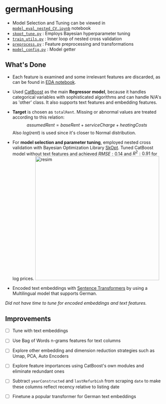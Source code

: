# germanHousing

- Model Selection and Tuning can be viewed in [`model_eval_nested_CV.ipynb`](model_eval_nested_CV.ipynb) notebook
- [`skopt_tune.py`](skopt_tune.py) : Employs Bayesian hyperparameter tuning
- [`train_utils.py`](train_utils.py) : Inner loop of nested cross validation
- [`preprocess.py`](preprocess.py) : Feature preprocessing and transformations
- [`model_config.py`](model_config.py) : Model getter

## What's Done

- Each feature is examined and some irrelevant features are discarded, as can be found in [EDA notebook](housing_eda.ipynb).
- Used [CatBoost](https://catboost.ai/) as the main **Regressor model**, because it handles categorical variables with sophisticated algorithms and can handle N/A's as 'other' class.
  It also supports text features and embedding features. 
- **Target** is chosen as `totalRent`. Missing or abnormal values are treated according to this relation:
  $$assumedRent = baseRent + serviceCharge + heatingCosts$$
  Also $log(rent)$ is used since it's closer to Normal distribution.
- For **model selection and parameter tuning**, employed nested cross validation with Bayesian Optimization Library [SkOpt](https://scikit-optimize.github.io/stable/index.html).
  Tuned CatBoost model without text features and achieved $RMSE:0.14$ and $R^{2}:0.91$ for log prices.
    <img width="400" alt="resim" src="https://github.com/korhanpolat/germanHousing/assets/25014836/65eb7004-92ac-41cc-bf8f-78c54d1c409a">



- Encoded text embeddings with [Sentence Transformers](https://www.sbert.net/) by using a Multilingual model that supports German.

*Did not have time to tune for encoded embeddings and text features.*


    
## Improvements 
- [ ] Tune with text embeddings
- [ ] Use Bag of Words n-grams features for text columns 
- [ ] Explore other embedding and dimension reduction strategies such as Umap, PCA, Auto Encoders
- [ ] Explore feature importances using CatBoost's own modules and eliminate redundant ones
- [ ] Subtract `yearConstructed` and `lastRefurbish` from scraping `date` to make these columns reflect recency relative to listing date  
- [ ] Finetune a popular transformer for German text embeddings
      
